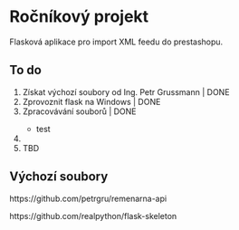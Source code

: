 <h1>Ročníkový projekt</h1>
<p>Flasková aplikace pro import XML feedu do prestashopu.</p>
<h2>To do</h2>
<ol>
  <li>Získat výchozí soubory od Ing. Petr Grussmann | DONE</li>
  <li>Zprovoznit flask na Windows | DONE</li>
  <li>Zpracovávání souborů | DONE</li>
  <ul>
    <li>test</li>
  </ul>
  <li></li>
  <li>TBD</li>
</ol>
<h2>Výchozí soubory</h2>
<p>https://github.com/petrgru/remenarna-api</p>
<p>https://github.com/realpython/flask-skeleton</p>
